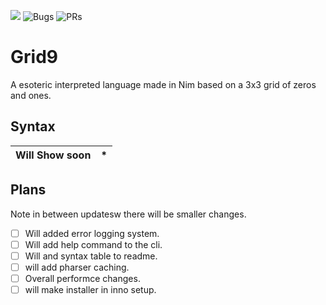 ![](https://img.shields.io/github/languages/code-size/MrEnder0/Grid9?style=for-the-badge)
![](https://img.shields.io/github/issues-raw/MrEnder0/Grid9?style=for-the-badge "Bugs")
![](https://img.shields.io/github/issues-pr-raw/MrEnder0/Grid9?style=for-the-badge "PRs")

# Grid9
A esoteric interpreted language made in Nim based on a 3x3 grid of zeros and ones.

## Syntax
| Will Show soon  | * |
| ------------- | ------------- |

## Plans
Note in between updatesw there will be smaller changes.


 - [ ] Will added error logging system.
 - [ ] Will add help command to the cli.
 - [ ] Will and syntax table to readme.
 - [ ] will add pharser caching.
 - [ ] Overall performce changes.
 - [ ] will make installer in inno setup.
